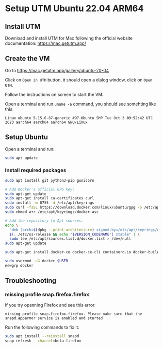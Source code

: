 # Setup UTM Ubuntu 22.04 ARM64

## Install UTM

Download and install UTM for Mac following the official website documentation: https://mac.getutm.app/

## Create the VM

Go to https://mac.getutm.app/gallery/ubuntu-20-04

Click on `Open in UTM` button, it should open a dialog window, click on `Open UTM`.

Follow the instructions on screen to start the VM.

Open a terminal and run `uname -a` command, you should see somehting like this:

```
Linux ubuntu 5.15.0-87-generic #97-Ubuntu SMP Tue Oct 3 09:52:42 UTC 2023 aarch64 aarch64 aarch64 GNU/Linux
```

## Setup Ubuntu

Open a terminal and run:

```bash
sudo apt update
```

### Install required packages

```bash
sudo apt install git python3-pip gunicorn
```

```bash
# Add Docker's official GPG key:
sudo apt-get update
sudo apt-get install ca-certificates curl
sudo install -m 0755 -d /etc/apt/keyrings
sudo curl -fsSL https://download.docker.com/linux/ubuntu/gpg -o /etc/apt/keyrings/docker.asc
sudo chmod a+r /etc/apt/keyrings/docker.asc

# Add the repository to Apt sources:
echo \
  "deb [arch=$(dpkg --print-architecture) signed-by=/etc/apt/keyrings/docker.asc] https://download.docker.com/linux/ubuntu \
  $(. /etc/os-release && echo "$VERSION_CODENAME") stable" | \
  sudo tee /etc/apt/sources.list.d/docker.list > /dev/null
sudo apt-get update

sudo apt-get install docker-ce docker-ce-cli containerd.io docker-buildx-plugin docker-compose-plugin

sudo usermod -aG docker $USER
newgrp docker
```

## Troubleshooting

### missing profile snap.firefox.firefox

If you try openning Firefox and see this error:

```
missing profile snap.firefox.firefox. Please make sure that the snapd.apparmor service is enabled and started
```

Run the following commands to fix it:

```bash
sudo apt install --reinstall snapd
snap refresh --channel=beta firefox
```

